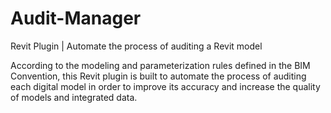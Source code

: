 # Audit-Manager
Revit Plugin | Automate the process of auditing a Revit model

According to the modeling and parameterization rules defined in the BIM Convention, this Revit plugin is built to automate the process of auditing each digital model in order to improve its accuracy and increase the quality of models and integrated data.
